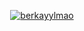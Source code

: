 <p align="center">
<a href="https://github.com/berkayylmao">
	<img src="https://github-readme-stats.vercel.app/api?username=berkayylmao&hide=issues,contribs&count_private=true&include_all_commits=true&show_icons=true&theme=github_dark&hide_border=true&hide_rank=true" alt="berkayylmao">
</a>
</p>
